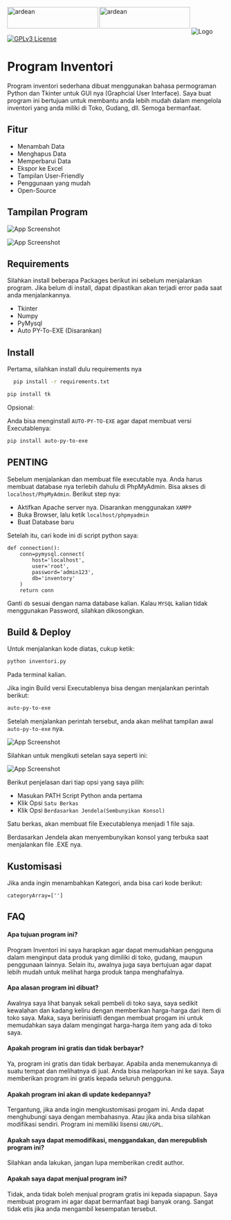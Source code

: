 <p><a href="https://www.buymeacoffee.com/ardean"> <img align="left" src="https://cdn.buymeacoffee.com/buttons/v2/default-yellow.png" height="50" width="210" alt="ardean" /></a><a href="https://ko-fi.com/ardean"> <img align="left" src="https://cdn.ko-fi.com/cdn/kofi3.png?v=3" height="50" width="210" alt="ardean" /></a></p><br><br>

![Logo](https://i.imgur.com/JTB841z.png)
[![GPLv3 License](https://img.shields.io/badge/License-GPL%20v3-yellow.svg)](https://opensource.org/licenses/)
# Program Inventori

Program inventori sederhana dibuat menggunakan bahasa permograman Python dan Tkinter untuk GUI nya (Graphcial User Interface). Saya buat program ini bertujuan untuk membantu anda lebih mudah dalam mengelola inventori yang anda miliki di Toko, Gudang, dll. Semoga bermanfaat.
## Fitur

- Menambah Data
- Menghapus Data
- Memperbarui Data
- Ekspor ke Excel
- Tampilan User-Friendly
- Penggunaan yang mudah
- Open-Source


## Tampilan Program

![App Screenshot](https://i.imgur.com/IHFuL1s.png)

![App Screenshot](https://i.imgur.com/x5hH2Kr.png)
## Requirements

Silahkan install beberapa Packages berikut ini sebelum menjalankan program. Jika belum di install, dapat dipastikan akan terjadi error pada saat anda menjalankannya.

- Tkinter
- Numpy
- PyMysql
- Auto PY-To-EXE (Disarankan)
    
## Install

Pertama, silahkan install dulu requirements nya

```bash
  pip install -r requirements.txt
```
```bash
pip install tk
```
Opsional:

Anda bisa menginstall `AUTO-PY-TO-EXE` agar dapat membuat versi Executablenya:

```bash
pip install auto-py-to-exe
```
## PENTING

Sebelum menjalankan dan membuat file executable nya. Anda harus membuat database nya terlebih dahulu di PhpMyAdmin. Bisa akses di `localhost/PhpMyAdmin`. Berikut step nya:

- Aktifkan Apache server nya. Disarankan menggunakan `XAMPP`
- Buka Browser, lalu ketik `localhost/phpmyadmin`
- Buat Database baru

Setelah itu, cari kode ini di script python saya:

```
def connection():
    conn=pymysql.connect(
        host='localhost',
        user='root',
        password='admin123',
        db='inventory'
    )
    return conn
```

Ganti `db` sesuai dengan nama database kalian. Kalau `MYSQL` kalian tidak menggunakan Password, silahkan dikosongkan.
## Build & Deploy

Untuk menjalankan kode diatas, cukup ketik:

```bash
python inventori.py
```
Pada terminal kalian.

Jika ingin Build versi Executablenya bisa dengan menjalankan perintah berikut:

```bash
auto-py-to-exe
```
Setelah menjalankan perintah tersebut, anda akan melihat tampilan awal `auto-py-to-exe` nya.

![App Screenshot](https://i.imgur.com/6J4ziu5.png)

Silahkan untuk mengikuti setelan saya seperti ini:

![App Screenshot](https://i.imgur.com/DpKuct6.png)

Berikut penjelasan dari tiap opsi yang saya pilih:

- Masukan PATH Script Python anda pertama
- Klik Opsi `Satu Berkas`
- Klik Opsi `Berdasarkan Jendela(Sembunyikan Konsol)`

Satu berkas, akan membuat file Executablenya menjadi 1 file saja.

Berdasarkan Jendela akan menyembunyikan konsol yang terbuka saat menjalankan file .EXE nya.
## Kustomisasi

Jika anda ingin menambahkan Kategori, anda bisa cari kode berikut:

```
categoryArray=['']
```
## FAQ

#### Apa tujuan program ini?

Program Inventori ini saya harapkan agar dapat memudahkan pengguna dalam menginput data produk yang dimiliki di toko, gudang, maupun penggunaan lainnya. Selain itu, awalnya juga saya bertujuan agar dapat lebih mudah untuk melihat harga produk tanpa menghafalnya.

#### Apa alasan program ini dibuat?

Awalnya saya lihat banyak sekali pembeli di toko saya, saya sedikit kewalahan dan kadang keliru dengan memberikan harga-harga dari item di toko saya. Maka, saya berinisiatfi dengan membuat progam ini untuk memudahkan saya dalam mengingat harga-harga item yang ada di toko saya.

#### Apakah program ini gratis dan tidak berbayar?

Ya, program ini gratis dan tidak berbayar. Apabila anda menemukannya di suatu tempat dan melihatnya di jual. Anda bisa melaporkan ini ke saya. Saya memberikan program ini gratis kepada seluruh pengguna.

#### Apakah program ini akan di update kedepannya?

Tergantung, jika anda ingin mengkustomisasi progam ini. Anda dapat menghubungi saya dengan membahasnya. Atau jika anda bisa silahkan modifikasi sendiri. Program ini memiliki lisensi `GNU/GPL`.

#### Apakah saya dapat memodifikasi, menggandakan, dan merepublish program ini?

Silahkan anda lakukan, jangan lupa memberikan credit author.

#### Apakah saya dapat menjual program ini?

Tidak, anda tidak boleh menjual program gratis ini kepada siapapun. Saya membuat program ini agar dapat bermanfaat bagi banyak orang. Sangat tidak etis jika anda mengambil kesempatan tersebut.


